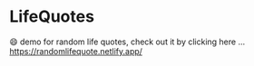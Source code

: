 # LifeQuotes  
😄 demo for random life quotes, check out it by clicking here ... https://randomlifequote.netlify.app/

